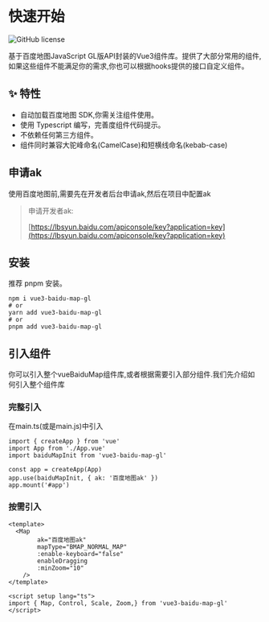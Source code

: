 # 快速开始
<img src="https://img.shields.io/github/license/yue1123/img-previewer?style=flat-square" alt="GitHub license" >
<img src="https://img.shields.io/github/package-json/v/yue1123/vue3-baidu-map-gl?color=f90&style=flat-square" alt="" style="margin-left:10px">

基于百度地图JavaScript GL版API封装的Vue3组件库。提供了大部分常用的组件,如果这些组件不能满足你的需求,你也可以根据hooks提供的接口自定义组件。

## :sparkles: 特性
- 自动加载百度地图 SDK,你需关注组件使用。
- 使用 Typescript 编写，完善度组件代码提示。
- 不依赖任何第三方组件。
- 组件同时兼容大驼峰命名(CamelCase)和短横线命名(kebab-case)

## 申请ak
使用百度地图前,需要先在开发者后台申请ak,然后在项目中配置ak

> 申请开发者ak: 
> 
> [https://lbsyun.baidu.com/apiconsole/key?application=key](https://lbsyun.baidu.com/apiconsole/key?application=key)


## 安装
推荐 pnpm 安装。
```shell
npm i vue3-baidu-map-gl
# or
yarn add vue3-baidu-map-gl
# or
pnpm add vue3-baidu-map-gl
```

## 引入组件
你可以引入整个vueBaiduMap组件库,或者根据需要引入部分组件.我们先介绍如何引入整个组件库
### 完整引入
在main.ts(或是main.js)中引入
```ts{3,6}
import { createApp } from 'vue'
import App from './App.vue'
import baiduMapInit from 'vue3-baidu-map-gl'

const app = createApp(App)
app.use(baiduMapInit, { ak: '百度地图ak' })
app.mount('#app')
```
### 按需引入
```vue{12}
<template>
  <Map
		ak="百度地图ak"
		mapType="BMAP_NORMAL_MAP"
		:enable-keyboard="false"
		enableDragging
		:minZoom="10"
	/>
</template>

<script setup lang="ts">
import { Map, Control, Scale, Zoom,} from 'vue3-baidu-map-gl'
</script>

```
